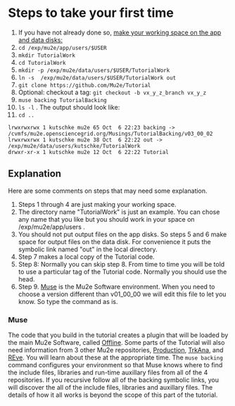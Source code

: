 # Steps to take your first time


1. If you have not already done so, [make your working space on the app and data disks:](https://mu2ewiki.fnal.gov/wiki/LoginTutorial#Mu2e_Disks)
1. ```cd /exp/mu2e/app/users/$USER```
1. ```mkdir TutorialWork```
1. ```cd TutorialWork```
1. ```mkdir -p /exp/mu2e/data/users/$USER/TutorialWork```
1. ```ln -s  /exp/mu2e/data/users/$USER/TutorialWork out```
1. ```git clone https://github.com/Mu2e/Tutorial```
1. Optional: checkout a tag:  ```git checkout -b vx_y_z_branch vx_y_z```
1. ```muse backing TutorialBacking```
1. ```ls -l``` .  The output should look like:
1. ```cd ..```

```
lrwxrwxrwx 1 kutschke mu2e 65 Oct  6 22:23 backing -> /cvmfs/mu2e.opensciencegrid.org/Musings/TutorialBacking/v03_00_02
lrwxrwxrwx 1 kutschke mu2e 38 Oct  6 22:22 out -> /exp/mu2e/data/users/kutschke/TutorialWork
drwxr-xr-x 1 kutschke mu2e 12 Oct  6 22:22 Tutorial
```

## Explanation

Here are some comments on steps that may need some explanation.

1. Steps 1 through 4 are just making your working space.
1. The directory name "TutorialWork" is just an example.  You can chose any name that you like but you should work in your space on /exp/mu2e/app/users .
1. You should not put output files on the app disks. So steps 5 and 6 make space for output files on the data disk. For convenience it puts the symbolic link named "out" in the local directory.
1. Step 7 makes a local copy of the Tutorial code.
1. Step 8: Normally you can skip step 8.  From time to time you will be told to use a particular tag of the Tutorial code.  Normally you should use the head.
1. Step 9. [Muse](https://mu2ewiki.fnal.gov/wiki/Muse) is the Mu2e Software environment.  When you need to choose a version different than v01_00_00 we will edit this file to let you know. So type the command as is.

### Muse ###

The code that you build in the tutorial creates a plugin that will be loaded by the main Mu2e Software, called [Offline](https://github.com/Mu2e/Offline).
Some parts of the Tutorial will also need information from 3 other Mu2e repositories,
[Production](https://github.com/Mu2e/Production),
[TrkAna](https://github.com/Mu2e/TrkAna),
and [REve](https://github.com/Mu2e/REve).
You will learn about these at the appropriate time.
The ```muse backing``` command configures your environment so that Muse knows where to find the include files, libraries and run-time auxillary files from
all of the 4 repositories.
If you recursive follow all of the backing symbolic links, you will discover the all of the include files, libraries and auxillary files.
The details of how it all works is beyond the scope of this part of the tutorial.
